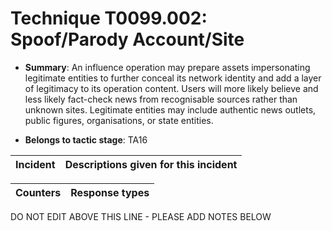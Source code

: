 # Technique T0099.002: Spoof/Parody Account/Site

* **Summary**: An influence operation may prepare assets impersonating legitimate entities to further conceal its network identity and add a layer of legitimacy to its operation content. Users will more likely believe and less likely fact-check news from recognisable sources rather than unknown sites. Legitimate entities may include authentic news outlets, public figures, organisations, or state entities.

* **Belongs to tactic stage**: TA16


| Incident | Descriptions given for this incident |
| -------- | -------------------- |



| Counters | Response types |
| -------- | -------------- |


DO NOT EDIT ABOVE THIS LINE - PLEASE ADD NOTES BELOW